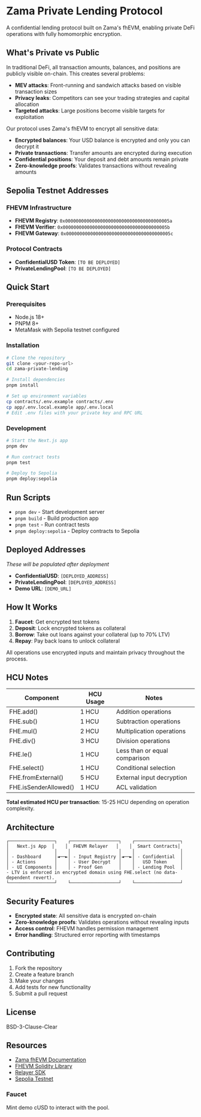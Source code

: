 # Zama Private Lending Protocol

A confidential lending protocol built on Zama's fhEVM, enabling private DeFi operations with fully homomorphic encryption.

## What's Private vs Public

In traditional DeFi, all transaction amounts, balances, and positions are publicly visible on-chain. This creates several problems:

- **MEV attacks**: Front-running and sandwich attacks based on visible transaction sizes
- **Privacy leaks**: Competitors can see your trading strategies and capital allocation
- **Targeted attacks**: Large positions become visible targets for exploitation

Our protocol uses Zama's fhEVM to encrypt all sensitive data:
- **Encrypted balances**: Your USD balance is encrypted and only you can decrypt it
- **Private transactions**: Transfer amounts are encrypted during execution
- **Confidential positions**: Your deposit and debt amounts remain private
- **Zero-knowledge proofs**: Validates transactions without revealing amounts

## Sepolia Testnet Addresses

### FHEVM Infrastructure
- **FHEVM Registry**: `0x000000000000000000000000000000000000005a`
- **FHEVM Verifier**: `0x000000000000000000000000000000000000005b`
- **FHEVM Gateway**: `0x000000000000000000000000000000000000005c`

### Protocol Contracts
- **ConfidentialUSD Token**: `[TO BE DEPLOYED]`
- **PrivateLendingPool**: `[TO BE DEPLOYED]`

## Quick Start

### Prerequisites
- Node.js 18+
- PNPM 8+
- MetaMask with Sepolia testnet configured

### Installation
```bash
# Clone the repository
git clone <your-repo-url>
cd zama-private-lending

# Install dependencies
pnpm install

# Set up environment variables
cp contracts/.env.example contracts/.env
cp app/.env.local.example app/.env.local
# Edit .env files with your private key and RPC URL
```

### Development
```bash
# Start the Next.js app
pnpm dev

# Run contract tests
pnpm test

# Deploy to Sepolia
pnpm deploy:sepolia
```

## Run Scripts

- `pnpm dev` - Start development server
- `pnpm build` - Build production app
- `pnpm test` - Run contract tests
- `pnpm deploy:sepolia` - Deploy contracts to Sepolia

## Deployed Addresses

*These will be populated after deployment*

- **ConfidentialUSD**: `[DEPLOYED_ADDRESS]`
- **PrivateLendingPool**: `[DEPLOYED_ADDRESS]`
- **Demo URL**: `[DEMO_URL]`

## How It Works

1. **Faucet**: Get encrypted test tokens
2. **Deposit**: Lock encrypted tokens as collateral
3. **Borrow**: Take out loans against your collateral (up to 70% LTV)
4. **Repay**: Pay back loans to unlock collateral

All operations use encrypted inputs and maintain privacy throughout the process.

## HCU Notes

| Component | HCU Usage | Notes |
|-----------|-----------|-------|
| FHE.add() | 1 HCU | Addition operations |
| FHE.sub() | 1 HCU | Subtraction operations |
| FHE.mul() | 2 HCU | Multiplication operations |
| FHE.div() | 3 HCU | Division operations |
| FHE.le() | 1 HCU | Less than or equal comparison |
| FHE.select() | 1 HCU | Conditional selection |
| FHE.fromExternal() | 5 HCU | External input decryption |
| FHE.isSenderAllowed() | 1 HCU | ACL validation |

**Total estimated HCU per transaction**: 15-25 HCU depending on operation complexity.

## Architecture

```
┌─────────────────┐    ┌──────────────────┐    ┌─────────────────┐
│   Next.js App  │    │  FHEVM Relayer   │    │  Smart Contracts│
│                 │    │                  │    │                 │
│ - Dashboard     │◄──►│ - Input Registry │◄──►│ - Confidential  │
│ - Actions       │    │ - User Decrypt   │    │   USD Token     │
│ - UI Components │    │ - Proof Gen      │    │ - Lending Pool  │
- LTV is enforced in encrypted domain using FHE.select (no data-dependent revert).
└─────────────────┘    └──────────────────┘    └─────────────────┘
```

## Security Features

- **Encrypted state**: All sensitive data is encrypted on-chain
- **Zero-knowledge proofs**: Validates operations without revealing inputs
- **Access control**: FHEVM handles permission management
- **Error handling**: Structured error reporting with timestamps

## Contributing

1. Fork the repository
2. Create a feature branch
3. Make your changes
4. Add tests for new functionality
5. Submit a pull request

## License

BSD-3-Clause-Clear

## Resources

- [Zama fhEVM Documentation](https://docs.zama.ai/fhevm/)
- [FHEVM Solidity Library](https://docs.zama.ai/fhevm/solidity/)
- [Relayer SDK](https://docs.zama.ai/fhevm/relayer/)
- [Sepolia Testnet](https://sepolia.dev/)

### Faucet
Mint demo cUSD to interact with the pool.

